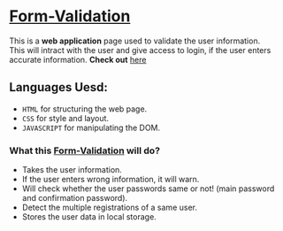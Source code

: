 
# [Form-Validation](https://pavan432.github.io/form-validation/)
This is a **web application** page used to validate the user information.\
This will intract with the user and give access to login, if the user enters accurate information.
**Check out** [here](https://pavan432.github.io/form-validation/)
## Languages Uesd:
- `HTML` for structuring the web page.
- `CSS` for style and layout.
- `JAVASCRIPT` for manipulating the DOM.
### What this [Form-Validation](https://pavan432.github.io/form-validation/) will do?
- Takes the user information.
- If the user enters wrong information, it will warn.
- Will check whether the user passwords same or not! (main password and confirmation password).
- Detect the multiple registrations of a same user.
- Stores the user data in local storage.
